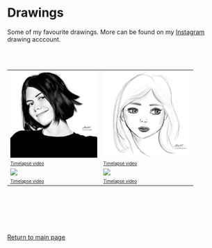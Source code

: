 # Drawings

Some of my favourite drawings. More can be found on my [Instagram](https://www.instagram.com/architydraws/) drawing acccount.

<br><br>

<table>
  <tbody>
    <tr>
      <td><img src="./images/Drawings/LaurenCohanPortrait.PNG" width = "200">
      <br><a href="./images/Drawings/" style="font-size: 10px">Timelapse video</a></td>
      <td><img src="./images/Drawings/GirlQuickSketch.PNG" width = "200">
      <br><a href="./images/Drawings/" style="font-size: 10px">Timelapse video</a></td>
    </tr>
    <tr>
      <td><img src="./images/Drawings/LindseyStirlingPortrait.PNG" width = "200">
      <br><a href="./images/Drawings/" style="font-size: 10px">Timelapse video</a></td>
      <td><img src="./images/Drawings/TheNightKingPortrait.PNG" width = "200">
      <br><a href="./images/Drawings/TNKWithAudio_Cropped.mp4" style="font-size: 10px">Timelapse video</a></td>
    </tr>
    
  </tbody>
</table>

<br><br>















<br><br>

[Return to main page](./index.md)